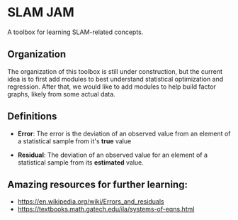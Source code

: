 # SLAM JAM

A toolbox for learning SLAM-related concepts. 

## Organization
The organization of this toolbox is still under construction, but the current idea is to first add modules to best understand
statistical optimization and regression. After that, we would like to add modules to help build factor graphs, likely from some actual data.

## Definitions

- **Error**: The error is the deviation of an observed value from an element of a statistical sample from it's **true** value

- **Residual**: The deviation of an observed value for an element of a statistical sample from its **estimated** value.

## Amazing resources for further learning:
- https://en.wikipedia.org/wiki/Errors_and_residuals
- https://textbooks.math.gatech.edu/ila/systems-of-eqns.html